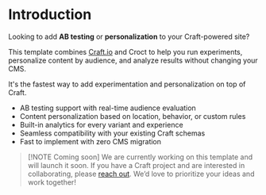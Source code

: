 # Introduction

Looking to add **AB testing** or **personalization** to your Craft-powered site?

This template combines [Craft.io](https://craft.io/?utm_source=croct) and Croct to help you run experiments,
personalize content by audience, and analyze results without changing your CMS.

It's the fastest way to add experimentation and personalization on top of Craft.

* AB testing support with real-time audience evaluation
* Content personalization based on location, behavior, or custom rules
* Built-in analytics for every variant and experience
* Seamless compatibility with your existing Craft schemas
* Fast to implement with zero CMS migration

> [!NOTE Coming soon]
> We are currently working on this template and will launch it soon. If you have a Craft project and are interested in
> collaborating,
> please [reach out](https://croct.com/contact/support?subject=feature-request&message=I%20need%20help%20to%20integrate%20a%20project%20using%20Craft%20CMS.).
> We’d love to prioritize your ideas and work together!
